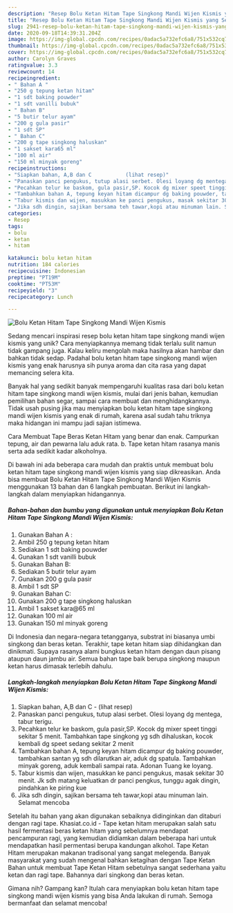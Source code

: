 ```yaml
---
description: "Resep Bolu Ketan Hitam Tape Singkong Mandi Wijen Kismis yang Sempurna"
title: "Resep Bolu Ketan Hitam Tape Singkong Mandi Wijen Kismis yang Sempurna"
slug: 2941-resep-bolu-ketan-hitam-tape-singkong-mandi-wijen-kismis-yang-sempurna
date: 2020-09-18T14:39:31.204Z
image: https://img-global.cpcdn.com/recipes/0adac5a732efc6a8/751x532cq70/bolu-ketan-hitam-tape-singkong-mandi-wijen-kismis-foto-resep-utama.jpg
thumbnail: https://img-global.cpcdn.com/recipes/0adac5a732efc6a8/751x532cq70/bolu-ketan-hitam-tape-singkong-mandi-wijen-kismis-foto-resep-utama.jpg
cover: https://img-global.cpcdn.com/recipes/0adac5a732efc6a8/751x532cq70/bolu-ketan-hitam-tape-singkong-mandi-wijen-kismis-foto-resep-utama.jpg
author: Carolyn Graves
ratingvalue: 3.3
reviewcount: 14
recipeingredient:
- " Bahan A "
- "250 g tepung ketan hitam"
- "1 sdt baking pouwder"
- "1 sdt vanilli bubuk"
- " Bahan B"
- "5 butir telur ayam"
- "200 g gula pasir"
- "1 sdt SP"
- " Bahan C"
- "200 g tape singkong haluskan"
- "1 sakset kara65 ml"
- "100 ml air"
- "150 ml minyak goreng"
recipeinstructions:
- "Siapkan bahan, A,B dan C           (lihat resep)"
- "Panaskan panci pengukus, tutup alasi serbet. Olesi loyang dg mentega, tabur terigu."
- "Pecahkan telur ke baskom, gula pasir,SP. Kocok dg mixer speet tinggi sekitar 5 menit. Tambahkan tape singkong yg sdh dihaluskan, kocok kembali dg speet sedang sekitar 2 menit"
- "Tambahkan bahan A, tepung keyan hitam dicampur dg baking pouwder, tambahkan santan yg sdh dilarutkan air, aduk dg spatula. Tambahkan minyak goreng, aduk kembali sampai rata. Adonan Tuang ke loyang."
- "Tabur kismis dan wijen, masukkan ke panci pengukus, masak sekitar 30 menit. Jk sdh matang keluatkan dr panci pengkus, tunggu agak dingin, pindahkan ke piring kue"
- "Jika sdh dingin, sajikan bersama teh tawar,kopi atau minuman lain. Selamat mencoba"
categories:
- Resep
tags:
- bolu
- ketan
- hitam

katakunci: bolu ketan hitam 
nutrition: 184 calories
recipecuisine: Indonesian
preptime: "PT19M"
cooktime: "PT53M"
recipeyield: "3"
recipecategory: Lunch

---
```



![Bolu Ketan Hitam Tape Singkong Mandi Wijen Kismis](https://img-global.cpcdn.com/recipes/0adac5a732efc6a8/751x532cq70/bolu-ketan-hitam-tape-singkong-mandi-wijen-kismis-foto-resep-utama.jpg)

Sedang mencari inspirasi resep bolu ketan hitam tape singkong mandi wijen kismis yang unik? Cara menyiapkannya memang tidak terlalu sulit namun tidak gampang juga. Kalau keliru mengolah maka hasilnya akan hambar dan bahkan tidak sedap. Padahal bolu ketan hitam tape singkong mandi wijen kismis yang enak harusnya sih punya aroma dan cita rasa yang dapat memancing selera kita.

Banyak hal yang sedikit banyak mempengaruhi kualitas rasa dari bolu ketan hitam tape singkong mandi wijen kismis, mulai dari jenis bahan, kemudian pemilihan bahan segar, sampai cara membuat dan menghidangkannya. Tidak usah pusing jika mau menyiapkan bolu ketan hitam tape singkong mandi wijen kismis yang enak di rumah, karena asal sudah tahu triknya maka hidangan ini mampu jadi sajian istimewa.

Cara Membuat Tape Beras Ketan Hitam yang benar dan enak. Campurkan tepung, air dan pewarna lalu aduk rata. b. Tape ketan hitam rasanya manis serta ada sedikit kadar alkoholnya.


Di bawah ini ada beberapa cara mudah dan praktis untuk membuat bolu ketan hitam tape singkong mandi wijen kismis yang siap dikreasikan. Anda bisa membuat Bolu Ketan Hitam Tape Singkong Mandi Wijen Kismis menggunakan 13 bahan dan 6 langkah pembuatan. Berikut ini langkah-langkah dalam menyiapkan hidangannya.

<!--inarticleads1-->

##### Bahan-bahan dan bumbu yang digunakan untuk menyiapkan Bolu Ketan Hitam Tape Singkong Mandi Wijen Kismis:

1. Gunakan  Bahan A :
1. Ambil 250 g tepung ketan hitam
1. Sediakan 1 sdt baking pouwder
1. Gunakan 1 sdt vanilli bubuk
1. Gunakan  Bahan B:
1. Sediakan 5 butir telur ayam
1. Gunakan 200 g gula pasir
1. Ambil 1 sdt SP
1. Gunakan  Bahan C:
1. Gunakan 200 g tape singkong haluskan
1. Ambil 1 sakset kara@65 ml
1. Gunakan 100 ml air
1. Gunakan 150 ml minyak goreng


Di Indonesia dan negara-negara tetangganya, substrat ini biasanya umbi singkong dan beras ketan. Terakhir, tape ketan hitam siap dihidangkan dan dinikmati. Supaya rasanya alami bungkus ketan hitam dengan daun pisang ataupun daun jambu air. Semua bahan tape baik berupa singkong maupun ketan harus dimasak terlebih dahulu. 

<!--inarticleads2-->

##### Langkah-langkah menyiapkan Bolu Ketan Hitam Tape Singkong Mandi Wijen Kismis:

1. Siapkan bahan, A,B dan C -           (lihat resep)
1. Panaskan panci pengukus, tutup alasi serbet. Olesi loyang dg mentega, tabur terigu.
1. Pecahkan telur ke baskom, gula pasir,SP. Kocok dg mixer speet tinggi sekitar 5 menit. Tambahkan tape singkong yg sdh dihaluskan, kocok kembali dg speet sedang sekitar 2 menit
1. Tambahkan bahan A, tepung keyan hitam dicampur dg baking pouwder, tambahkan santan yg sdh dilarutkan air, aduk dg spatula. Tambahkan minyak goreng, aduk kembali sampai rata. Adonan Tuang ke loyang.
1. Tabur kismis dan wijen, masukkan ke panci pengukus, masak sekitar 30 menit. Jk sdh matang keluatkan dr panci pengkus, tunggu agak dingin, pindahkan ke piring kue
1. Jika sdh dingin, sajikan bersama teh tawar,kopi atau minuman lain. Selamat mencoba


Setelah itu bahan yang akan digunakan sebaiknya didinginkan dan ditaburi dengan ragi tape. Khasiat.co.id - Tape ketan hitam merupakan salah satu hasil fermentasi beras ketan hitam yang sebelumnya mendapat pencampuran ragi, yang kemudian didiamkan dalam beberapa hari untuk mendapatkan hasil permentasi berupa kandungan alkohol. Tape Ketan Hitam merupakan makanan tradisonal yang sangat melegenda. Banyak masyarakat yang sudah mengenal bahkan ketagihan dengan Tape Ketan Bahan untuk membuat Tape Ketan Hitam sebetulnya sangat sederhana yaitu ketan dan ragi tape. Bahannya dari singkong dan beras ketan. 

Gimana nih? Gampang kan? Itulah cara menyiapkan bolu ketan hitam tape singkong mandi wijen kismis yang bisa Anda lakukan di rumah. Semoga bermanfaat dan selamat mencoba!
